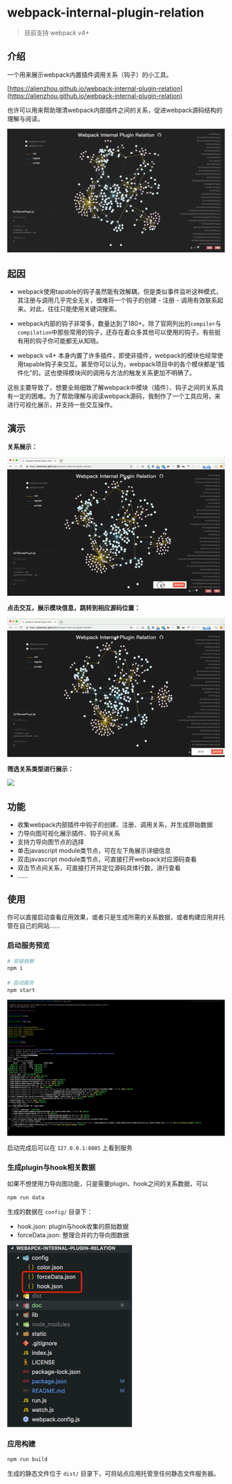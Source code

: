 # webpack-internal-plugin-relation

> 目前支持 webpack v4+

## 介绍

一个用来展示webpack内置插件调用关系（钩子）的小工具。

[https://alienzhou.github.io/webpack-internal-plugin-relation](https://alienzhou.github.io/webpack-internal-plugin-relation)

也许可以用来帮助理清webpack内部插件之间的关系，促进webpack源码结构的理解与阅读。

![](./doc/img/sample.png)

## 起因

- webpack使用tapable的钩子虽然能有效解耦，但是类似事件监听这种模式，其注册与调用几乎完全无关，很难将一个钩子的创建 - 注册 - 调用有效联系起来。对此，往往只能使用关键词搜索。

- webpack内部的钩子非常多，数量达到了180+。除了官网列出的`compiler`与`compilation`中那些常用的钩子，还存在着众多其他可以使用的钩子。有些挺有用的钩子你可能都无从知晓。

- webpack v4+ 本身内置了许多插件，即使非插件，webpack的模块也经常使用tapable钩子来交互。甚至你可以认为，webpack项目中的各个模块都是“插件化”的。这也使得模块间的调用与方法的触发关系更加不明确了。

这些主要导致了，想要全局细致了解webpack中模块（插件）、钩子之间的关系具有一定的困难。为了帮助理解与阅读webpack源码，我制作了一个工具应用，来进行可视化展示，并支持一些交互操作。

## 演示

**关系展示：**

![](./doc/img/1.gif)

**点击交互，展示模块信息，跳转到相应源码位置：**

![](./doc/img/2.gif)

**筛选关系类型进行展示：**

![](./doc/img/3.gif)

## 功能

- 收集webpack内部插件中钩子的创建、注册、调用关系，并生成原始数据
- 力导向图可视化展示插件、钩子间关系
- 支持力导向图节点的选择
- 单击javascript module类节点，可在左下角展示详细信息
- 双击javascript module类节点，可直接打开webpack对应源码查看
- 双击节点间关系，可直接打开并定位源码具体行数，进行查看
- ……

## 使用

你可以直接启动查看应用效果，或者只是生成所需的关系数据，或者构建应用并托管在自己的网站……

### 启动服务预览

```bash
# 安装依赖
npm i

# 启动服务
npm start
```

![](./doc/img/start.png)

启动完成后可以在 `127.0.0.1:8085` 上看到服务

### 生成plugin与hook相关数据

如果不想使用力导向图功能，只是需要plugin、hook之间的关系数据，可以

```bash
npm run data
```

生成的数据在 `config/` 目录下：

- hook.json: plugin与hook收集的原始数据
- forceData.json: 整理合并的力导向图数据

![](./doc/img/datapath.png)

### 应用构建

```bash
npm run build
```

生成的静态文件位于 `dist/` 目录下，可将站点应用托管至任何静态文件服务器。
